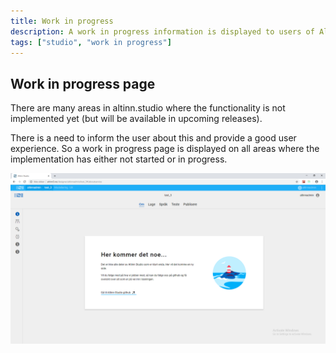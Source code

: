 ```yaml
---
title: Work in progress
description: A work in progress information is displayed to users of Altinn Studio.
tags: ["studio", "work in progress"]
---
```


## Work in progress page

There are many areas in altinn.studio where the functionality is not implemented yet (but will be available in upcoming releases).

There is a need to inform the user about this and provide a good user experience.
So a work in progress page is displayed on all areas where the implementation has either not started or in progress.

![Work in progress page](workinprogress.png "Work in progress page")